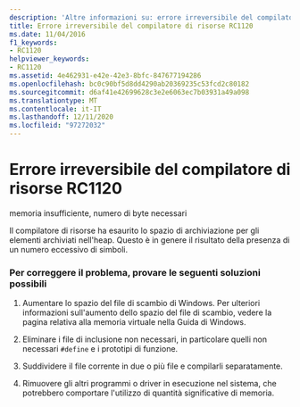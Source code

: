 ```yaml
---
description: 'Altre informazioni su: errore irreversibile del compilatore di risorse risorse RC1120'
title: Errore irreversibile del compilatore di risorse RC1120
ms.date: 11/04/2016
f1_keywords:
- RC1120
helpviewer_keywords:
- RC1120
ms.assetid: 4e462931-e42e-42e3-8bfc-847677194286
ms.openlocfilehash: bc0c90bf5d8dd4290ab20369235c53fcd2c80182
ms.sourcegitcommit: d6af41e42699628c3e2e6063ec7b03931a49a098
ms.translationtype: MT
ms.contentlocale: it-IT
ms.lasthandoff: 12/11/2020
ms.locfileid: "97272032"
---
```

# <a name="resource-compiler-fatal-error-rc1120"></a>Errore irreversibile del compilatore di risorse RC1120

memoria insufficiente, numero di byte necessari

Il compilatore di risorse ha esaurito lo spazio di archiviazione per gli elementi archiviati nell'heap. Questo è in genere il risultato della presenza di un numero eccessivo di simboli.

### <a name="to-fix-by-using-the-following-possible-solutions"></a>Per correggere il problema, provare le seguenti soluzioni possibili

1. Aumentare lo spazio del file di scambio di Windows. Per ulteriori informazioni sull'aumento dello spazio del file di scambio, vedere la pagina relativa alla memoria virtuale nella Guida di Windows.

1. Eliminare i file di inclusione non necessari, in particolare quelli non necessari `#define` e i prototipi di funzione.

1. Suddividere il file corrente in due o più file e compilarli separatamente.

1. Rimuovere gli altri programmi o driver in esecuzione nel sistema, che potrebbero comportare l'utilizzo di quantità significative di memoria.
